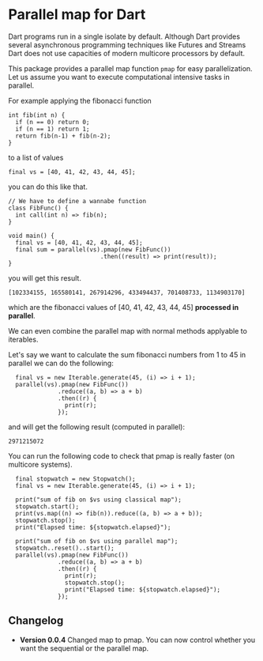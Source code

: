 # Parallel map for Dart #

Dart programs run in a single isolate by default. Although Dart provides 
several asynchronous programming techniques like Futures and Streams Dart
does not use capacities of modern multicore processors by default.

This package provides a parallel map function <code>pmap</code>
for easy parallelization. Let us assume you want to
execute computational intensive tasks in parallel.

For example applying the fibonacci function

```
int fib(int n) {
  if (n == 0) return 0;
  if (n == 1) return 1;
  return fib(n-1) + fib(n-2);
}
```

to a list of values

```
final vs = [40, 41, 42, 43, 44, 45];
```

you can do this like that.

```
// We have to define a wannabe function
class FibFunc() {
  int call(int n) => fib(n);
}

void main() {
  final vs = [40, 41, 42, 43, 44, 45];
  final sum = parallel(vs).pmap(new FibFunc())
                          .then((result) => print(result));  
}
```

you will get this result.

```
[102334155, 165580141, 267914296, 433494437, 701408733, 1134903170]
```

which are the fibonacci values of [40, 41, 42, 43, 44, 45] __processed in parallel__.

We can even combine the parallel map with normal methods applyable to iterables.

Let's say we want to calculate the sum fibonacci numbers from 1 to 45 in parallel
we can do the following:

```
  final vs = new Iterable.generate(45, (i) => i + 1);
  parallel(vs).pmap(new FibFunc())
              .reduce((a, b) => a + b)
              .then((r) {
                print(r);
              });
```

and will get the following result (computed in parallel):

```
2971215072
```

You can run the following code to check that pmap is really faster (on multicore systems).

```
  final stopwatch = new Stopwatch();
  final vs = new Iterable.generate(45, (i) => i + 1);

  print("sum of fib on $vs using classical map");
  stopwatch.start();
  print(vs.map((n) => fib(n)).reduce((a, b) => a + b));
  stopwatch.stop();
  print("Elapsed time: ${stopwatch.elapsed}");

  print("sum of fib on $vs using parallel map");
  stopwatch..reset()..start();
  parallel(vs).pmap(new FibFunc())
              .reduce((a, b) => a + b)
              .then((r) {
                print(r);
                stopwatch.stop();
                print("Elapsed time: ${stopwatch.elapsed}");
              });
```

## Changelog ##

- __Version 0.0.4__ Changed map to pmap. You can now control whether you want the sequential or the parallel map.
